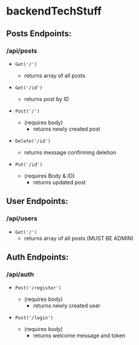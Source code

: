 # backendTechStuff

## Posts Endpoints: 

### /api/posts

- `Get('/')` 
  - returns array of all posts

- `Get('/id')` 
  - returns post by ID

- `Post('/')` 
  - (requires body) 
    - returns newly created post

- `Delete('/id')` 
  - returns message confirming deletion

- `Put('/id')` 
  - (requires Body & ID)
    - returns updated post


## User Endpoints: 

### /api/users

- `Get('/')` 
  - returns array of all posts (MUST BE ADMIN)


## Auth Endpoints:

### /api/auth

- `Post('/register')` 
  - (requires body)
    - returns newly created user

- `Post('/login')`
  - (requires body)
    - returns welcome message and token


